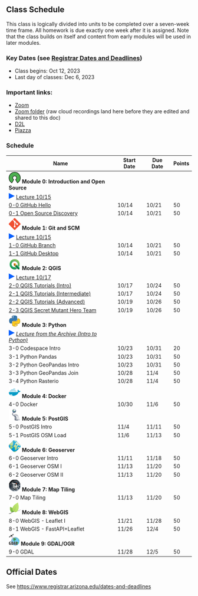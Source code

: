 
## Class Schedule

This class is logically divided into units to be completed over a seven-week time frame. All homework is due exactly one week after it is assigned. Note that the class builds on itself and content from early modules will be used in later modules.

### Key Dates (see [Registrar Dates and Deadlines](https://registrar.arizona.edu/dates-and-deadlines))
- Class begins: Oct 12, 2023
- Last day of classes:  Dec 6, 2023

### Important links:
- [Zoom](https://arizona.zoom.us/j/86790732262)
- [Zoom folder](https://arizona.hosted.panopto.com/Panopto/Pages/Sessions/List.aspx?embedded=1#folderID=%22fb4ca4a3-0984-433c-93d7-b09a010a4c75%22) (raw cloud recordings land here before they are edited and shared to this doc)
- [D2L](https://d2l.arizona.edu/d2l/home/1369966)
- [Piazza](https://piazza.com/arizona/fall2023/gist604b/home)

### Schedule

|  **Name** | **Start Date** | **Due Date** | **Points** |
| --- | --- | --- | ---  |
|  **![open source](./media/open-source-32.png) Module 0: Introduction and Open Source** |  |  |  |
| ![zoom icon](./media/play-icon.png) [Lecture 10/15](https://arizona.hosted.panopto.com/Panopto/Pages/Viewer.aspx?id=2de470a6-88ef-45b9-9402-b09c015ff275) | | | |
|  [0-0 GitHub Hello](https://classroom.github.com/a/yhqoI18o) | 10/14 | 10/21 | 50 |
|  [0-1 Open Source Discovery](https://classroom.github.com/a/KdTUrdsP) | 10/14 | 10/21 | 50 |
|  **![git](./media/git-32.png) Module 1: Git and SCM** |  |  |  |
| ![zoom icon](./media/play-icon.png) [Lecture 10/15](https://arizona.hosted.panopto.com/Panopto/Pages/Viewer.aspx?id=2de470a6-88ef-45b9-9402-b09c015ff275) | | | |
|  [1-0 GitHub Branch](https://classroom.github.com/a/RYVSrLYo) | 10/14 | 10/21 | 50 |
|  [1-1 GitHub Desktop](https://classroom.github.com/a/wd_nHDvJ) | 10/14 | 10/21 | 50 |
|  **![qgis](./media/qgis-32.png) Module 2: QGIS** |  |  |  |
| ![zoom icon](./media/play-icon.png) [Lecture 10/17]() | | | |
|  [2-0 QGIS Tutorials (Intro)](https://classroom.github.com/a/iwP6uBm4) | 10/17 | 10/24 | 50 |
|  [2-1 QGIS Tutorials (Intermediate)](https://classroom.github.com/a/_dVX5V08) | 10/17 | 10/24 | 50 |
|  [2-2 QGIS Tutorials (Advanced)](https://classroom.github.com/a/FbV58THt) | 10/19 | 10/26 | 50 |
|  [2-3 QGIS Secret Mutant Hero Team](https://classroom.github.com/a/w9JTyFBR) | 10/19 | 10/26 | 50 |
|  **![python](./media/python-32.png) Module 3: Python** |  |  |  |
|  ![zoom icon](media/play-icon.png) _[Lecture from the Archive (Intro to Python)](https://arizona.hosted.panopto.com/Panopto/Pages/Viewer.aspx?id=83304fba-424f-430f-87e1-adcc00448e6e)_ |  |  |  |
|  3-0 Codespace Intro | 10/23 | 10/31 | 20 |
|  3-1 Python Pandas | 10/23 | 10/31 | 50 |
|  3-2 Python GeoPandas Intro | 10/23 | 10/31 | 50 |
|  3-3 Python GeoPandas Join | 10/28 | 11/4 | 50 |
|  3-4 Python Rasterio | 10/28 | 11/4 | 50 |
|  **![docker](./media/docker-32.png) Module 4: Docker** |  |  |  |
|  4-0 Docker | 10/30 | 11/6 | 50 |
|  **![postgis](./media/postgis-32.png) Module 5: PostGIS** |  |  |  |
|  5-0 PostGIS Intro | 11/4 | 11/11 | 50 |
|  5-1 PostGIS OSM Load | 11/6 | 11/13 | 50 |
|  **![geoserver](./media/geoserver-32.png) Module 6: Geoserver** |  |  |  |
|  6-0 Geoserver Intro | 11/11 | 11/18 | 50 |
|  6-1 Geoserver OSM I | 11/13 | 11/20 | 50 |
|  6-2 Geoserver OSM II | 11/13 | 11/20 | 50 |
|  **![titiler](./media/titiler-32.png) Module 7: Map Tiling** |  |  |  |
|  7-0 Map Tiling | 11/13 | 11/20 | 50 |
|  **![leaflet](./media/leaflet-32.png) Module 8: WebGIS** |  |  |  |
|  8-0 WebGIS - Leaflet I | 11/21 | 11/28 | 50 |
|  8-1 WebGIS - FastAPI+Leaflet | 11/26 | 12/4 | 50 |
|  **![leaflet](./media/gdal-32.png) Module 9: GDAL/OGR** |  |  |  |
|  9-0 GDAL | 11/28 | 12/5 | 50 |

## Official Dates
See https://www.registrar.arizona.edu/dates-and-deadlines

